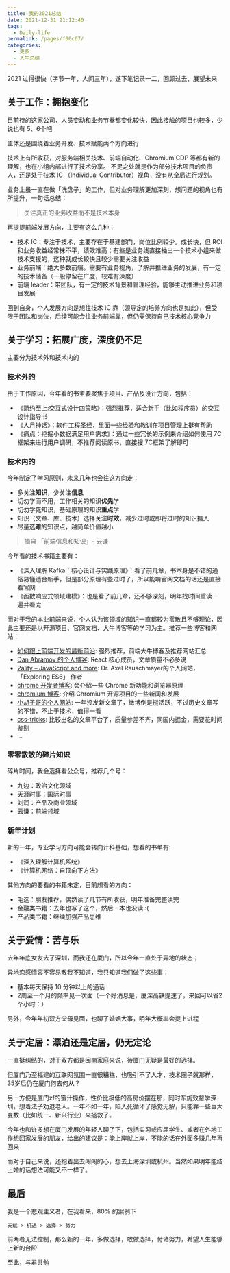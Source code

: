 ```yaml
---
title: 我的2021总结
date: 2021-12-31 21:12:40
tags: 
  - Daily-life
permalink: /pages/f00c67/
categories: 
  - 更多
  - 人生总结
---
```


2021 过得很快（字节一年，人间三年），遂下笔记录一二，回顾过去，展望未来

## 关于工作：拥抱变化

目前待的这家公司，人员变动和业务节奏都变化较快，因此接触的项目也较多，少说也有 5、6个吧

主体还是围绕着业务开发、技术赋能两个方向进行

技术上有所收获，对服务端相关技术、前端自动化、Chromium CDP 等都有新的理解，也在小组内部进行了技术分享。
不足之处就是作为部分技术项目的负责人，还是处于技术 IC （Individual Contributor）视角，没有从全局进行规划。

业务上虽一直在做「洗盘子」的工作，但对业务理解更加深刻，想问题的视角也有所提升，一句话总结：
> 关注真正的业务收益而不是技术本身

再提提前端发展方向，主要有这么几种：
- 技术 IC：专注于技术，主要存在于基建部门，岗位比例较少。成长快，但 ROI 和业务收益经常抹不平，绩效难高；有些是业务线直接抽出一个技术小组来做技术支援的，这种就成长较快且较少需要关注收益
- 业务前端：绝大多数前端。需要有业务视角，了解并推进业务的发展，有一定的技术储备（一般停留在广度，较难有深度）
- 前端 leader：带团队，有一定的技术背景和管理经验，能够主动推进业务和项目发展

回到自身，个人发展方向是想往技术 IC 靠（领导定的培养方向也是如此），但受限于团队和岗位，后续可能会往业务前端靠，但仍需保持自己技术核心竞争力

## 关于学习：拓展广度，深度仍不足

主要分为技术外和技术内的

### 技术外的

由于工作原因，今年看的书主要聚焦于项目、产品及设计方向，包括：
- 《简约至上:交互式设计四策略》：强烈推荐，适合新手（比如程序员）的交互设计指导书
- 《人月神话》：软件工程圣经，里面一些经验和教训在项目管理上挺有帮助
- 《痛点：挖掘小数据满足用户需求》：通过一些冗长的示例来介绍如何使用 7C 框架来进行用户调研，不推荐阅读原书，直接搜 7C框架了解即可

### 技术内的

今年制定了学习原则，未来几年也会往这方向走：
- 多关注**知识**，少关注**信息**
- 切勿学而不用，工作相关的知识**优先**学
- 切勿学死知识，基础原理的知识**重点**学
- 知识（文章、库、技术）选择关注**时效**，减少过时或即将过时的知识摄入
- 尽量选**难**的知识点，越简单价值越小
> 摘自 「前端信息和知识」- 云谦


今年看的技术书籍主要有：
- 《深入理解 Kafka：核心设计与实践原理》：看了前几章，书本身是不错的通俗易懂适合新手，但是部分原理有些过时了，所以能啃官网文档的话还是直接看官网
- 《函数响应式领域建模》：也是看了前几章，还不够深刻，明年找时间重读一遍并看完


而对于我的本业前端来说，个人认为该领域的知识一直都较为零散且不够理论，因此主要还是以开源项目、官网文档、大牛博客等的学习为主。推荐一些博客和网站：
- [如何跟上前端开发的最新前沿](https://uptodate.frontendrescue.org/zh/): 强烈推荐，前端大牛博客及推荐网站汇总
- [Dan Abramov 的个人博客](https://overreacted.io/): React 核心成员，文章质量不必多说
- [2ality – JavaScript and more](https://2ality.com/): Dr. Axel Rauschmayer的个人网站，「Exploring ES6」 作者
- [chrome 开发者博客](https://developer.chrome.com/blog/): 会介绍一些 Chrome 新功能和浏览器原理
- [chromium 博客](https://blog.chromium.org/): 介绍 Chromium 开源项目的一些新闻和发展
- [小胡子哥的个人网站](https://www.barretlee.com/entry/): 一年没发新文章了，微博倒是挺活跃，不过历史文章写的不错，不止于技术，值得一看
- [css-tricks](https://css-tricks.com/archives/): 比较出名的文章平台了，质量参差不齐，同国内掘金，需要花时间鉴别
- ...

### 零零散散的碎片知识

碎片时间，我会选择看公众号，推荐几个号：
- 九边：政治文化领域
- 天涯时事：国际时事
- 刘润：产品及商业领域
- 云谦：前端领域

### 新年计划

新的一年，专业学习方向可能会转向计科基础，想看的书单有:
- 《深入理解计算机系统》
- 《计算机网络：自顶向下方法》

其他方向的要看的书籍未定，目前想看的方向：
- 毛选：朋友推荐，偶然读了几节有所收获，明年准备完整读完
- 金融类书籍：去年也写了这个，然后一本也没读 :(
- 产品类书籍：继续加强产品思维

## 关于爱情：苦与乐

去年年底女友去了深圳，而我还在厦门，所以今年一直处于异地的状态；

异地恋感情容不容易散我不知道，我只知道我们做了这些事：
- 基本每天保持 10 分钟以上的通话
- 2周至一个月的频率见一次面（一个好消息是，厦深高铁提速了，来回可以省2个小时：）

另外，今年年初双方父母见面，也聊了婚姻大事，明年大概率会提上进程

## 关于定居：漂泊还是定居，仍无定论

一直挺纠结的，对于双方都是闽南家庭来说，待厦门无疑是最好的选择。

但厦门乃至福建的互联网氛围一直很糟糕，也吸引不了人才，技术圈子就那样，35岁后仍在厦门何去何从？

另一方便是厦门zf的蜜汁操作，性价比极低的高房价摆在那，同时东施效颦学深圳，想着法子劝退老人。一年不如一年，陷入死循环了感觉无解，只能靠一些巨大变数（比如统一、新兴行业）来拯救了。

今年也和许多想在厦门发展的年轻人聊了下，包括实习或应届学生、或者在外地工作想回家发展的朋友，给出的建议是：能上岸就上岸，不能的话在外面多赚几年再回来

而对于自己来说，还抱着出去闯闯的心，想去上海深圳或杭州。当然如果明年能结上婚的话想法可能又不一样了。


## 最后

我是一个悲观主义者，在我看来，80% 的案例下
```
天赋 > 机遇 > 选择 > 努力
```

前两者无法控制，那么新的一年，多做选择，敢做选择，付诸努力，希望人生能够上新的台阶

至此，与君共勉